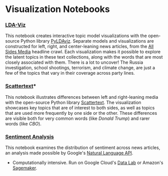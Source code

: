 # Visualization Notebooks

### [LDA-Viz](https://github.com/pkipsy/news-lens/blob/master/Visualization/LDA-Viz.ipynb)
This notebook creates interactive topic model visualizations with the open-source Python library [PyLDAviz](https://github.com/bmabey/pyLDAvis). 
Separate models and visualizations are constructed for left, right, and center-leaning news articles, from the [All Sides Media](https://www.allsides.com/unbiased-balanced-news) headline crawl.
Each visualization makes it possible to explore the latent topics in these text collections, along with the words that are most closely associated with them. 
There is a lot to uncover! The Russia investigation, school shootings, terrorism, and climate change, are just a few of the topics that vary in their coverage across party lines.

### [Scattertext](https://github.com/pkipsy/news-lens/blob/master/Visualization/Scattertext.ipynb)*
This notebook illustrates differences between left and right-leaning media with the open-source Python library [Scattertext](https://github.com/JasonKessler/scattertext). 
The visualization showcases key topics that are of interest to both sides, as well as topics that are used more frequently by one side or the other. 
These differences are visible both for very common words (like <i>Donald Trump</i>) and rarer words (like <i>CBO</i>). 

### [Sentiment Analysis](https://github.com/pkipsy/news-lens/blob/master/Visualization/Sentiment%2BAnalysis.ipynb)
This notebook examines the distribution of sentiment across news articles, an analysis made possible by Google's [Natural Language API](https://cloud.google.com/natural-language/). 

* Computationally intensive. Run on Google Cloud's [Data Lab](https://cloud.google.com/datalab/) or Amazon's [Sagemaker](https://aws.amazon.com/sagemaker/).
